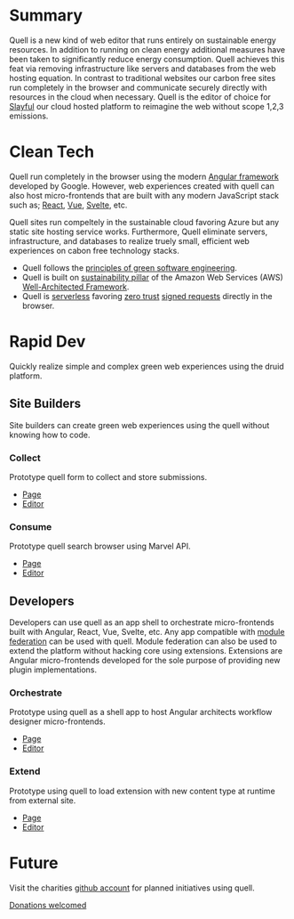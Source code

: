 # Summary

Quell is a new kind of web editor that runs entirely on sustainable energy resources. In addition to running on clean energy additional measures have been taken to significantly reduce energy consumption. Quell achieves this feat via removing infrastructure like servers and databases from the web hosting equation. In contrast to traditional websites our carbon free sites run completely in the browser and communicate securely directly with resources in the cloud when necessary. Quell is the editor of choice for [Slayful](https://github.com/rollthecloudinc/druidcloud) our cloud hosted platform to reimagine the web without scope 1,2,3 emissions.

# Clean Tech

Quell run completely in the browser using the modern [Angular framework](https://angular.io/) developed by Google. However, web experiences created with quell can also host micro-frontends that are built with any modern JavaScript stack such as; [React](https://reactjs.org/), [Vue](https://vuejs.org/), [Svelte](https://svelte.dev/), etc.

Quell sites run compeltely in the sustainable cloud favoring Azure but any static site hosting service works. Furthermore, Quell eliminate servers, infrastructure, and databases to realize truely small, efficient web experiences on cabon free technology stacks.

* Quell follows the [principles of green software engineering](https://principles.green/).
* Quell is built on [sustainability pillar](https://docs.aws.amazon.com/wellarchitected/latest/sustainability-pillar/sustainability-pillar.html) of the Amazon Web Services (AWS) [Well-Architected Framework](https://aws.amazon.com/architecture/well-architected).
* Quell is [serverless](https://github.com/rollthecloudinc/verti-go) favoring [zero trust](https://aws.amazon.com/security/zero-trust/) [signed requests](https://docs.aws.amazon.com/general/latest/gr/signing_aws_api_requests.html) directly in the browser.

# Rapid Dev

Quickly realize simple and complex green web experiences using the druid platform.

## Site Builders

Site builders can create green web experiences using the quell without knowing how to code.

### Collect

Prototype quell form to collect and store submissions.

* [Page](https://demo.druidcloud.io/native_forms_rebuild_v1/89087abb-326d-4a93-888e-9c597ba81b8e)
* [Editor](https://demo.druidcloud.io/native_forms_rebuild_v1/89087abb-326d-4a93-888e-9c597ba81b8e/manage)

### Consume

Prototype quell search browser using Marvel API.

* [Page](https://demo.druidcloud.io/dev-test-virtual-list-flex-v1/character/1011334)
* [Editor](https://demo.druidcloud.io/dev-test-virtual-list-flex-v1/character/1011334/manage)

## Developers

Developers can use quell as an app shell to orchestrate micro-frontends built with Angular, React, Vue, Svelte, etc. Any app compatible with [module federation](https://webpack.js.org/concepts/module-federation/) can be used with quell. Module federation can also be used to extend the platform without hacking core using extensions. Extensions are Angular micro-frontends developed for the sole purpose of providing new plugin implementations.

### Orchestrate

Prototype using quell as a shell app to host Angular architects workflow designer micro-frontends.

* [Page](https://demo.druidcloud.io/workflow-designer-v2)
* [Editor](https://demo.druidcloud.io/workflow-designer-v2/manage)

### Extend

Prototype using quell to load extension with new content type at runtime from external site.

* [Page](https://demo.druidcloud.io/tractorbeam-test-v3)
* [Editor](https://demo.druidcloud.io/tractorbeam-test-v3/manage)

# Future

Visit the charities [github account](https://github.com/rollthecloudinc) for planned initiatives using quell.

[Donations welcomed](https://www.paypal.com/fundraiser/charity/4587641)
